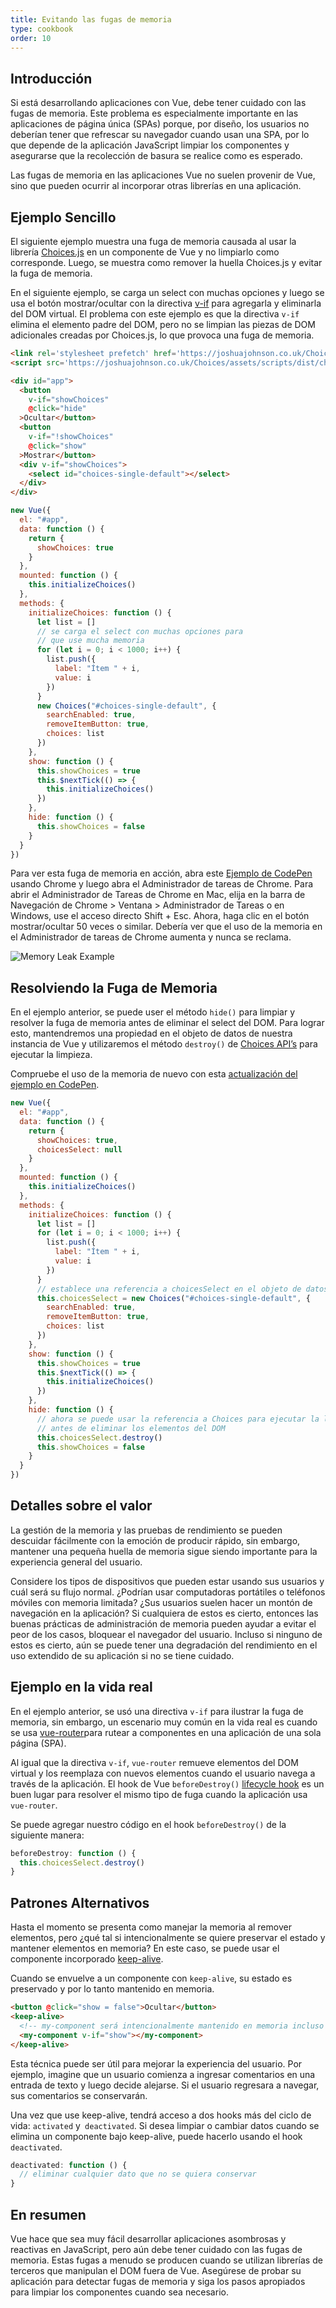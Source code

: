 ```yaml
---
title: Evitando las fugas de memoria
type: cookbook
order: 10
---
```


## Introducción

Si está desarrollando aplicaciones con Vue, debe tener cuidado con las fugas de memoria. Este problema es especialmente importante en las aplicaciones de página única (SPAs) porque, por diseño, los usuarios no deberían tener que refrescar su navegador cuando usan una SPA, por lo que depende de la aplicación JavaScript limpiar los componentes y asegurarse que la recolección de basura se realice como es esperado.

Las fugas de memoria en las aplicaciones Vue no suelen provenir de Vue, sino que pueden ocurrir al incorporar otras librerías en una aplicación.

## Ejemplo Sencillo

El siguiente ejemplo muestra una fuga de memoria causada al usar la librería [Choices.js](https://github.com/jshjohnson/Choices) en un componente de Vue y no limpiarlo como corresponde. Luego, se muestra como remover la huella Choices.js y evitar la fuga de memoria.

En el siguiente ejemplo, se carga un select con muchas opciones y luego se usa el botón mostrar/ocultar con la directiva [v-if](/v2/guide/conditional.html) para agregarla y eliminarla del DOM virtual. El problema con este ejemplo es que la directiva `v-if` elimina el elemento padre del DOM, pero no se limpian las piezas de DOM adicionales creadas por Choices.js, lo que provoca una fuga de memoria.

```html
<link rel='stylesheet prefetch' href='https://joshuajohnson.co.uk/Choices/assets/styles/css/choices.min.css?version=3.0.3'>
<script src='https://joshuajohnson.co.uk/Choices/assets/scripts/dist/choices.min.js?version=3.0.3'></script>

<div id="app">
  <button
    v-if="showChoices"
    @click="hide"
  >Ocultar</button>
  <button
    v-if="!showChoices"
    @click="show"
  >Mostrar</button>
  <div v-if="showChoices">
    <select id="choices-single-default"></select>
  </div>
</div>
```

```js
new Vue({
  el: "#app",
  data: function () {
    return {
      showChoices: true
    }
  },
  mounted: function () {
    this.initializeChoices()
  },
  methods: {
    initializeChoices: function () {
      let list = []
      // se carga el select con muchas opciones para
      // que use mucha memoria
      for (let i = 0; i < 1000; i++) {
        list.push({
          label: "Ítem " + i,
          value: i
        })
      }
      new Choices("#choices-single-default", {
        searchEnabled: true,
        removeItemButton: true,
        choices: list
      })
    },
    show: function () {
      this.showChoices = true
      this.$nextTick(() => {
        this.initializeChoices()
      })
    },
    hide: function () {
      this.showChoices = false
    }
  }
})
```

Para ver esta fuga de memoria en acción, abra este [Ejemplo de CodePen](https://codepen.io/freeman-g/pen/qobpxo) usando Chrome y luego abra el Administrador de tareas de Chrome. Para abrir el Administrador de Tareas de Chrome en Mac, elija en la barra de Navegación de Chrome > Ventana > Administrador de Tareas o en Windows, use el acceso directo Shift + Esc. Ahora, haga clic en el botón mostrar/ocultar 50 veces o similar. Debería ver que el uso de la memoria en el Administrador de tareas de Chrome aumenta y nunca se reclama.

![Memory Leak Example](/images/memory-leak-example.png)

## Resolviendo la Fuga de Memoria

En el ejemplo anterior, se puede user el método `hide()` para limpiar y resolver la fuga de memoria antes de eliminar el select del DOM. Para lograr esto, mantendremos una propiedad en el objeto de datos de nuestra instancia de Vue y utilizaremos el método `destroy()` de [Choices API’s](https://github.com/jshjohnson/Choices) para ejecutar la limpieza.

Compruebe el uso de la memoria de nuevo con esta [actualización del ejemplo en CodePen](https://codepen.io/freeman-g/pen/mxWMor).

```js
new Vue({
  el: "#app",
  data: function () {
    return {
      showChoices: true,
      choicesSelect: null
    }
  },
  mounted: function () {
    this.initializeChoices()
  },
  methods: {
    initializeChoices: function () {
      let list = []
      for (let i = 0; i < 1000; i++) {
        list.push({
          label: "Ítem " + i,
          value: i
        })
      }
      // establece una referencia a choicesSelect en el objeto de datos de nuestra instancia de Vue
      this.choicesSelect = new Choices("#choices-single-default", {
        searchEnabled: true,
        removeItemButton: true,
        choices: list
      })
    },
    show: function () {
      this.showChoices = true
      this.$nextTick(() => {
        this.initializeChoices()
      })
    },
    hide: function () {
      // ahora se puede usar la referencia a Choices para ejecutar la limpieza
      // antes de eliminar los elementos del DOM
      this.choicesSelect.destroy()
      this.showChoices = false
    }
  }
})
```

## Detalles sobre el valor

La gestión de la memoria y las pruebas de rendimiento se pueden descuidar fácilmente con la emoción de producir rápido, sin embargo, mantener una pequeña huella de memoria sigue siendo importante para la experiencia general del usuario.

Considere los tipos de dispositivos que pueden estar usando sus usuarios y cuál será su flujo normal. ¿Podrían usar computadoras portátiles o teléfonos móviles con memoria limitada? ¿Sus usuarios suelen hacer un montón de navegación en la aplicación? Si cualquiera de estos es cierto, entonces las buenas prácticas de administración de memoria pueden ayudar a evitar el peor de los casos, bloquear el navegador del usuario. Incluso si ninguno de estos es cierto, aún se puede tener una degradación del rendimiento en el uso extendido de su aplicación si no se tiene cuidado.

## Ejemplo en la vida real

En el ejemplo anterior, se usó una directiva `v-if` para ilustrar la fuga de memoria, sin embargo, un escenario muy común en la vida real es cuando se usa [vue-router](https://router.vuejs.org/en/)para rutear a componentes en una aplicación de una sola página (SPA).

Al igual que la directiva `v-if`, `vue-router` remueve elementos del DOM virtual y los reemplaza con nuevos elementos cuando el usuario navega a través de la aplicación. El hook de Vue `beforeDestroy()` [lifecycle hook](/v2/guide/instance.html#Lifecycle-Diagram) es un buen lugar para resolver el mismo tipo de fuga cuando la aplicación usa `vue-router`.

Se puede agregar nuestro código en el hook `beforeDestroy()` de la siguiente manera:

```js
beforeDestroy: function () {
  this.choicesSelect.destroy()
}
```

## Patrones Alternativos

Hasta el momento se presenta como manejar la memoria al remover elementos, pero ¿qué tal si intencionalmente se quiere preservar el estado y mantener elementos en memoria? En este caso, se puede usar el componente incorporado [keep-alive](/v2/api/#keep-alive).

Cuando se envuelve a un componente con `keep-alive`, su estado es preservado y por lo tanto mantenido en memoria.

```html
<button @click="show = false">Ocultar</button>
<keep-alive>
  <!-- my-component será intencionalmente mantenido en memoria incluso cuando sea removido -->
  <my-component v-if="show"></my-component>
</keep-alive>
```

Esta técnica puede ser útil para mejorar la experiencia del usuario. Por ejemplo, imagine que un usuario comienza a ingresar comentarios en una entrada de texto y luego decide alejarse. Si el usuario regresara a navegar, sus comentarios se conservarán.

Una vez que use keep-alive, tendrá acceso a dos hooks más del ciclo de vida: `activated` y` deactivated`. Si desea limpiar o cambiar datos cuando se elimina un componente bajo keep-alive, puede hacerlo usando el hook  `deactivated`.

```js
deactivated: function () {
  // eliminar cualquier dato que no se quiera conservar
}
```

## En resumen

Vue hace que sea muy fácil desarrollar aplicaciones asombrosas y reactivas en JavaScript, pero aún debe tener cuidado con las fugas de memoria. Estas fugas a menudo se producen cuando se utilizan librerías de terceros que manipulan el DOM fuera de Vue. Asegúrese de probar su aplicación para detectar fugas de memoria y siga los pasos apropiados para limpiar los componentes cuando sea necesario.
